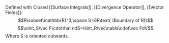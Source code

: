 Defined with Closed [[Surface Integrals]], [[Divergence Operator]], [[Vector Fields]]:
$$R\subset\mathbb{R}^3,\space S=∂R\text{ (Boundary of R)}$$
$$\oiint_S\vec F\cdot\hat ndS=\iiint_R\vec\nabla\cdot\vec FdV$$
Where S is oriented outwards.

